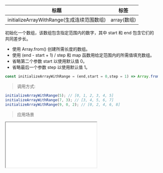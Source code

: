 |  标题   | 标签  |
|  ----  | ----  |
| initializeArrayWithRange(生成连续范围数组) | array(数组) |

初始化一个数组，该数组包含指定范围内的数字，其中 start 和 end 包含它们的共同差步长。

* 使用 Array.from() 创建所需长度的数组。
* 使用 (end - start + 1) / step 和 map 函数用给定范围内的所需值填充数组。
* 省略第二个参数 start 以使用默认值 0。
* 省略最后一个参数 step 以使用默认值 1。

```js
const initializeArrayWithRange = (end,start = 0,step = 1) => Array.from({ length: Math.ceil((end - start + 1) / step)},(_,i) => start + i * step);
```

> 调用方式:

```js
initializeArrayWithRange(5); // [0, 1, 2, 3, 4, 5]
initializeArrayWithRange(7, 3); // [3, 4, 5, 6, 7]
initializeArrayWithRange(9, 0, 2); // [0, 2, 4, 6, 8]
```

> 应用场景

<iframe src="codes/javascript/html/initializeArrayWithRange.html"></iframe>






